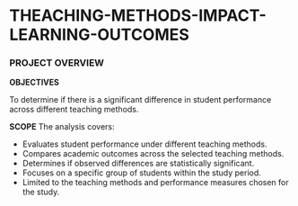 # THEACHING-METHODS-IMPACT-LEARNING-OUTCOMES
### PROJECT OVERVIEW
**OBJECTIVES**

To determine if there is a significant difference in student performance across different teaching methods.

**SCOPE**
The analysis covers:
- Evaluates student performance under different teaching methods.
- Compares academic outcomes across the selected teaching methods.
- Determines if observed differences are statistically significant.
- Focuses on a specific group of students within the study period.
- Limited to the teaching methods and performance measures chosen for the study.
